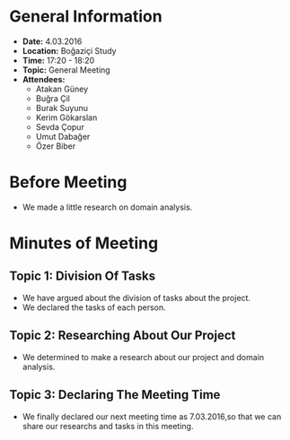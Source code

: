 # General Information

* **Date:** 4.03.2016
* **Location:** Boğaziçi Study
* **Time:** 17:20 - 18:20
* **Topic:** General Meeting
* **Attendees:**
  * Atakan Güney
  * Buğra Çil
  * Burak Suyunu
  * Kerim Gökarslan
  * Sevda Çopur
  * Umut Dabağer
  * Özer Biber

# Before Meeting

* We made a little research on domain analysis. 


# Minutes of Meeting

## Topic 1: Division Of Tasks
* We have argued about the division of tasks about the project.
* We declared the tasks of each person.

## Topic 2: Researching About Our Project
* We determined to make a research about our project and domain analysis.


## Topic 3: Declaring The Meeting Time
* We finally declared our next meeting time as 7.03.2016,so that we can share our researchs and tasks in this meeting.